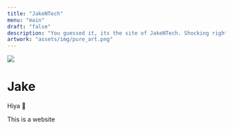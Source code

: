 ```yaml
---
title: "JakeNTech"
menu: "main"
draft: "false"
description: "You guessed it, its the site of JakeNTech. Shocking right?"
artwork: "assets/img/pure_art.png"
---
```

<div class="center_box">
    <img src="/assets/img/new_phone_who_dis.jpg" id="POV">
    <h1>Jake</h1>
    <p>Hiya &#128075;</p>
    <p>This is a website</p>
</div>